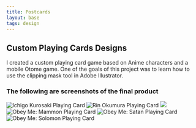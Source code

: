 ```yaml
---
title: Postcards
layout: base
tags: design
---
```

<section class="project-descrption">
    <h1>
      Custom Playing Cards Designs
    </h1>
    <p>
        I created a custom playing card game based on Anime characters and a mobile Otome game. One of the goals of this project was to learn how to use the clipping mask tool in Adobe Illustrator. 
    </p>
    </section>
    <section class="project-img">
        <h3>The following are screenshots of the final product</h3>
        <img src="/images/SpadeKingKurosaki-1.jpg" alt="Ichigo Kurosaki Playing Card">
        <img src="/images/AceRin-1.jpg" alt="Rin Okumura Playing Card">
        <img src="/images/KingDiavolo-1.jpg alt="Obey Me: Diavolo Playing Card">
        <img src="/images/JokerMammon-1.jpg" alt="Obey Me: Mammon Playing Card">
        <img src="/images/KingOfClubs-1.jpg" alt="Obey Me: Satan Playing Card">
        <img src="/images/AceSolomon-1.jpg" alt="Obey Me: Solomon Playing Card">
</section>